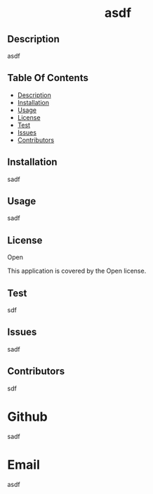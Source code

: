 
  <h1 align="center">asdf</h1>
    
    
## Description
   asdf
    
    
    
## Table Of Contents
  - [Description](#discriptionOfProject)
  - [Installation](#installationOfProject)
  - [Usage](#usageOfProject)
  - [License](#licenseOfProject)
  - [Test](#testOfProject)
  - [Issues](#issuesOfProject)
  - [Contributors](#contributorsOfProject)
    
    
    
## Installation
  sadf
    
## Usage
  sadf
    
## License
  Open
    
  This application is covered by the Open license.
    
## Test
  sdf
    
## Issues
  sadf
    
## Contributors
  sdf
    
# Github
  sadf
    
# Email
  asdf
  